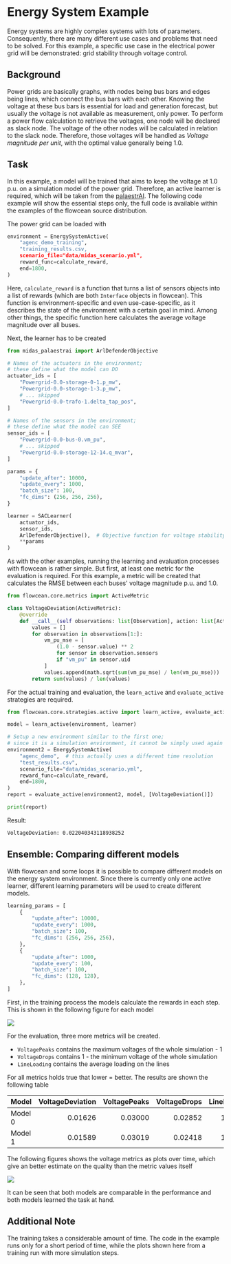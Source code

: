 # Energy System Example

Energy systems are highly complex systems with lots of parameters.
Consequently, there are many different use cases and problems that need to be solved.
For this example, a specific use case in the electrical power grid will be demonstrated: grid stability through voltage control.

## Background

Power grids are basically graphs, with nodes being bus bars and edges being lines, which connect the bus bars with each other.
Knowing the voltage at these bus bars is essential for load and generation forecast, but usually the voltage is not available as measurement, only power.
To perform a power flow calculation to retrieve the voltages, one node will be declared as slack node.
The voltage of the other nodes will be calculated in relation to the slack node. 
Therefore, those voltages will be handled as *Voltage magnitude per unit*, with the optimal value generally being 1.0.

## Task

In this example, a model will be trained that aims to keep the voltage at 1.0 p.u. on a simulation model of the power grid.
Therefore, an active learner is required, which will be taken from the [palaestrAI](https://docs.palaestr.ai).
The following code example will show the essential steps only, the full code is available within the examples of the flowcean source distribution.

The power grid can be loaded with

```python
environment = EnergySystemActive(
    "agenc_demo_training",
    "training_results.csv,
    scenario_file="data/midas_scenario.yml",
    reward_func=calculate_reward,
    end=1800,
)

```
Here, `calculate_reward` is a function that turns a list of sensors objects into a list of rewards (which are both `Interface` objects in flowcean).
This function is environment-specific and even use-case-specific, as it describes the state of the environment with a certain goal in mind.
Among other things, the specific function here calculates the average voltage magnitude over all buses. 

Next, the learner has to be created

```python
from midas_palaestrai import ArlDefenderObjective

# Names of the actuators in the environment; 
# these define what the model can DO
actuator_ids = [
    "Powergrid-0.0-storage-0-1.p_mw",
    "Powergrid-0.0-storage-1-3.p_mw",
    # ... skipped 
    "Powergrid-0.0-trafo-1.delta_tap_pos",
]

# Names of the sensors in the environment; 
# these define what the model can SEE
sensor_ids = [
    "Powergrid-0.0-bus-0.vm_pu",
    # ... skipped
    "Powergrid-0.0-storage-12-14.q_mvar",
]

params = {
    "update_after": 10000,
    "update_every": 1000,
    "batch_size": 100,
    "fc_dims": (256, 256, 256),
}

learner = SACLearner(
    actuator_ids,
    sensor_ids,
    ArlDefenderObjective(),  # Objective function for voltage stability
    **params
)
```

As with the other examples, running the learning and evaluation processes with flowcean is rather simple.
But first, at least one metric for the evaluation is required.
For this example, a metric will be created that calculates the RMSE between each buses' voltage magnitude p.u. and 1.0.


```python
from flowcean.core.metrics import ActiveMetric

class VoltageDeviation(ActiveMetric):
    @override
    def __call__(self observations: list[Observation], action: list[Action]) -> Any:
        values = []
        for observation in observations[1:]:
            vm_pu_mse = [
                (1.0 - sensor.value) ** 2
                for sensor in observation.sensors
                if "vm_pu" in sensor.uid
            ]
            values.append(math.sqrt(sum(vm_pu_mse) / len(vm_pu_mse)))
        return sum(values) / len(values)
```

For the actual training and evaluation, the `learn_active` and `evaluate_active` strategies are required.

```python
from flowcean.core.strategies.active import learn_active, evaluate_active

model = learn_active(environment, learner)

# Setup a new environment similar to the first one;
# since it is a simulation environment, it cannot be simply used again
environment2 = EnergySystemActive(
    "agenc_demo",  # this actually uses a different time resolution
    "test_results.csv",
    scenario_file="data/midas_scenario.yml",
    reward_func=calculate_reward,
    end=1800,
)
report = evaluate_active(environment2, model, [VoltageDeviation()])

print(report)
```
Result: 
```bash
VoltageDeviation: 0.022040343118938252
```

## Ensemble: Comparing different models

With flowcean and some loops it is possible to compare different models on the energy system environment.
Since there is currently only one active learner, different learning parameters will be used to create different models.

```python
learning_params = [
    {
        "update_after": 10000,
        "update_every": 1000,
        "batch_size": 100,
        "fc_dims": (256, 256, 256),
    },
    {
        "update_after": 1000,
        "update_every": 100,
        "batch_size": 100,
        "fc_dims": (128, 128),
    },
]
```

First, in the training process the models calculate the rewards in each step. 
This is shown in the following figure for each model

![](images/objectives.png)


For the evaluation, three more metrics will be created.

- `VoltagePeaks` contains the maximum voltages of the whole simulation - 1
- `VoltageDrops` contains 1 - the minimum voltage of the whole simulation
- `LineLoading` contains the average loading on the lines

For all metrics holds true that lower = better.
The results are shown the following table

| Model   | VoltageDeviation | VoltagePeaks | VoltageDrops | LineLoadings |
| ------- | ----------------:| ------------:| ------------:| ------------:|
| Model 0 |          0.01626 |      0.03000 |      0.02852 |     15.99515 |
| Model 1 |          0.01589 |      0.03019 |      0.02418 |     14.51645 |

The following figures shows the voltage metrics as plots over time, which give an better estimate on the quality than the metric values itself

![](images/grid_health.png)

It can be seen that both models are comparable in the performance and both models learned the task at hand.

## Additional Note

The training takes a considerable amount of time.
The code in the example runs only for a short period of time, while the plots shown here from a training run with more simulation steps.